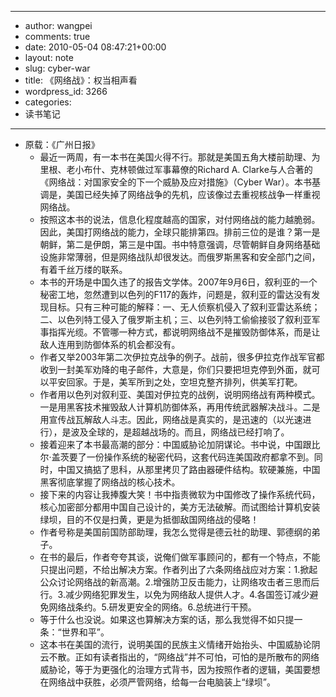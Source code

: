 - --
- author: wangpei
- comments: true
- date: 2010-05-04 08:47:21+00:00
- layout: note
- slug: cyber-war
- title: 《网络战》：权当相声看
- wordpress_id: 3266
- categories:
- 读书笔记
- --
- 原载：《广州日报》
    - 最近一两周，有一本书在美国火得不行。那就是美国五角大楼前助理、为里根、老小布什、克林顿做过军事幕僚的Richard A. Clarke与人合著的《网络战：对国家安全的下一个威胁及应对措施》（Cyber War）。本书基调是，美国已经失掉了网络战争的先机，应该像过去重视核战争一样重视网络战。
    - 按照这本书的说法，信息化程度越高的国家，对付网络战的能力越脆弱。因此，美国打网络战的能力，全球只能排第四。排前三位的是谁？第一是朝鲜，第二是伊朗，第三是中国。书中特意强调，尽管朝鲜自身网络基础设施非常薄弱，但是网络战队却很发达。而俄罗斯黑客和安全部门之间，有着千丝万缕的联系。
    - 本书的开场是中国久违了的报告文学体。2007年9月6日，叙利亚的一个秘密工地，忽然遭到以色列的F117的轰炸，问题是，叙利亚的雷达没有发现目标。只有三种可能的解释：一、无人侦察机侵入了叙利亚雷达系统；二、以色列特工侵入了俄罗斯主机；三、以色列特工偷偷接驳了叙利亚军事指挥光缆。不管哪一种方式，都说明网络战不是摧毁防御体系，而是让敌人连用到防御体系的机会都没有。
    - 作者又举2003年第二次伊拉克战争的例子。战前，很多伊拉克作战军官都收到一封美军劝降的电子邮件，大意是，你们只要把坦克停到外面，就可以平安回家。于是，美军所到之处，空坦克整齐排列，供美军打靶。
    - 作者用以色列对叙利亚、美国对伊拉克的战例，说明网络战有两种模式。一是用黑客技术摧毁敌人计算机防御体系，再用传统武器解决战斗。二是用宣传战瓦解敌人斗志。因此，网络战是真实的，是迅速的（以光速进行），是波及全球的，是超越战场的。而且，网络战已经打响了。
    - 接着迎来了本书最高潮的部分：中国威胁论加阴谋论。书中说，中国跟比尔·盖茨要了一份操作系统的秘密代码，这套代码连美国政府都拿不到。同时，中国又搞掂了思科，从那里拷贝了路由器硬件结构。软硬兼施，中国黑客彻底掌握了网络战的核心技术。
    - 接下来的内容让我捧腹大笑！书中指责微软为中国修改了操作系统代码，核心加密部分都用中国自己设计的，美方无法破解。而试图给计算机安装绿坝，目的不仅是扫黄，更是为抵御敌国网络战的侵略！
    - 作者号称是美国前国防部助理，我怎么觉得是德云社的助理、郭德纲的弟子。
    - 在书的最后，作者夸夸其谈，说俺们做军事顾问的，都有一个特点，不能只提出问题，不给出解决方案。作者列出了六条网络战应对方案：1.掀起公众讨论网络战的新高潮。2.增强防卫反击能力，让网络攻击者三思而后行。3.减少网络犯罪发生，以免为网络敌人提供人才。4.各国签订减少避免网络战条约。5.研发更安全的网络。6.总统进行干预。
    - 等于什么也没说。如果这也算解决方案的话，那么我觉得不如只提一条：“世界和平”。
    - 这本书在美国的流行，说明美国的民族主义情绪开始抬头、中国威胁论阴云不散。正如有读者指出的，“网络战”并不可怕，可怕的是所散布的网络威胁论，等于为更强化的治理方式背书，因为按照作者的逻辑，美国要想在网络战中获胜，必须严管网络，给每一台电脑装上“绿坝”。
